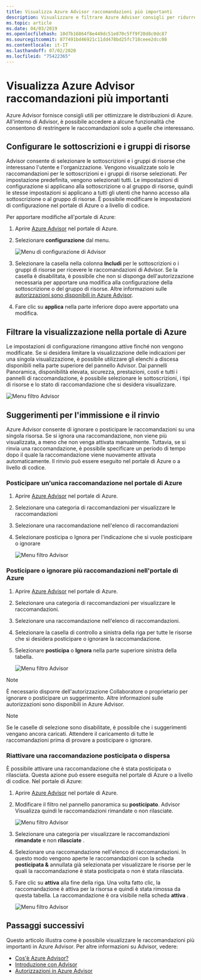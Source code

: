 ```yaml
---
title: Visualizza Azure Advisor raccomandazioni più importanti
description: Visualizzare e filtrare Azure Advisor consigli per ridurre il rumore.
ms.topic: article
ms.date: 04/03/2019
ms.openlocfilehash: 10d7b16864f8e449dc51e870c5ff9f20d8c0dc87
ms.sourcegitcommit: 877491bd46921c11dd478bd25fc718ceee2dcc08
ms.contentlocale: it-IT
ms.lasthandoff: 07/02/2020
ms.locfileid: "75422365"
---
```

# <a name="view-azure-advisor-recommendations-that-matter-to-you"></a>Visualizza Azure Advisor raccomandazioni più importanti

Azure Advisor fornisce consigli utili per ottimizzare le distribuzioni di Azure. All'interno di Advisor, è possibile accedere a alcune funzionalità che consentono di restringere le raccomandazioni solo a quelle che interessano.

## <a name="configure-subscriptions-and-resource-groups"></a>Configurare le sottoscrizioni e i gruppi di risorse

Advisor consente di selezionare le sottoscrizioni e i gruppi di risorse che interessano l'utente e l'organizzazione. Vengono visualizzate solo le raccomandazioni per le sottoscrizioni e i gruppi di risorse selezionati. Per impostazione predefinita, vengono selezionati tutti. Le impostazioni di configurazione si applicano alla sottoscrizione o al gruppo di risorse, quindi le stesse impostazioni si applicano a tutti gli utenti che hanno accesso alla sottoscrizione o al gruppo di risorse. È possibile modificare le impostazioni di configurazione nel portale di Azure o a livello di codice.

Per apportare modifiche all'portale di Azure:

1. Aprire [Azure Advisor](https://aka.ms/azureadvisordashboard) nel portale di Azure.

1. Selezionare **configurazione** dal menu.

   ![Menu di configurazione di Advisor](./media/view-recommendations/configuration.png)

1. Selezionare la casella nella colonna **Includi** per le sottoscrizioni o i gruppi di risorse per ricevere le raccomandazioni di Advisor. Se la casella è disabilitata, è possibile che non si disponga dell'autorizzazione necessaria per apportare una modifica alla configurazione della sottoscrizione o del gruppo di risorse. Altre informazioni sulle [autorizzazioni sono disponibili in Azure Advisor](permissions.md).

1. Fare clic su **applica** nella parte inferiore dopo avere apportato una modifica.

## <a name="filtering-your-view-in-the-azure-portal"></a>Filtrare la visualizzazione nella portale di Azure

Le impostazioni di configurazione rimangono attive finché non vengono modificate. Se si desidera limitare la visualizzazione delle indicazioni per una singola visualizzazione, è possibile utilizzare gli elenchi a discesa disponibili nella parte superiore del pannello Advisor. Dai pannelli Panoramica, disponibilità elevata, sicurezza, prestazioni, costi e tutti i pannelli di raccomandazione, è possibile selezionare le sottoscrizioni, i tipi di risorse e lo stato di raccomandazione che si desidera visualizzare.

   ![Menu filtro Advisor](./media/view-recommendations/filtering.png)

## <a name="dismissing-and-postponing-recommendations"></a>Suggerimenti per l'immissione e il rinvio

Azure Advisor consente di ignorare o posticipare le raccomandazioni su una singola risorsa. Se si ignora una raccomandazione, non viene più visualizzata, a meno che non venga attivata manualmente. Tuttavia, se si rinvia una raccomandazione, è possibile specificare un periodo di tempo dopo il quale la raccomandazione viene nuovamente attivata automaticamente. Il rinvio può essere eseguito nel portale di Azure o a livello di codice.

### <a name="postpone-a-single-recommendation-in-the-azure-portal"></a>Posticipare un'unica raccomandazione nel portale di Azure 

1. Aprire [Azure Advisor](https://aka.ms/azureadvisordashboard) nel portale di Azure.
1. Selezionare una categoria di raccomandazioni per visualizzare le raccomandazioni
1. Selezionare una raccomandazione nell'elenco di raccomandazioni
1. Selezionare posticipa o Ignora per l'indicazione che si vuole posticipare o ignorare

     ![Menu filtro Advisor](./media/view-recommendations/postpone-dismiss.png)

### <a name="postpone-or-dismiss-a-multiple-recommendations-in-the-azure-portal"></a>Posticipare o ignorare più raccomandazioni nell'portale di Azure

1. Aprire [Azure Advisor](https://aka.ms/azureadvisordashboard) nel portale di Azure.
1. Selezionare una categoria di raccomandazioni per visualizzare le raccomandazioni.
1. Selezionare una raccomandazione nell'elenco di raccomandazioni.
1. Selezionare la casella di controllo a sinistra della riga per tutte le risorse che si desidera posticipare o ignorare la raccomandazione.
1. Selezionare **posticipa** o **Ignora** nella parte superiore sinistra della tabella.

     ![Menu filtro Advisor](./media/view-recommendations/postpone-dismiss-multiple.png)

> [!NOTE]
> È necessario disporre dell'autorizzazione Collaboratore o proprietario per ignorare o posticipare un suggerimento. Altre informazioni sulle autorizzazioni sono disponibili in Azure Advisor.

> [!NOTE]
> Se le caselle di selezione sono disabilitate, è possibile che i suggerimenti vengano ancora caricati. Attendere il caricamento di tutte le raccomandazioni prima di provare a posticipare o ignorare.

### <a name="reactivate-a-postponed-or-dismissed-recommendation"></a>Riattivare una raccomandazione posticipata o dispersa

È possibile attivare una raccomandazione che è stata posticipata o rilasciata. Questa azione può essere eseguita nel portale di Azure o a livello di codice. Nel portale di Azure:

1. Aprire [Azure Advisor](https://aka.ms/azureadvisordashboard) nel portale di Azure.

1. Modificare il filtro nel pannello panoramica su **posticipato**. Advisor Visualizza quindi le raccomandazioni rimandate o non rilasciate.

    ![Menu filtro Advisor](./media/view-recommendations/activate-postponed.png)

1. Selezionare una categoria per visualizzare le raccomandazioni **rimandate** e non **rilasciate** .

1. Selezionare una raccomandazione nell'elenco di raccomandazioni. In questo modo vengono aperte le raccomandazioni con la scheda **posticipata &** annullata già selezionata per visualizzare le risorse per le quali la raccomandazione è stata posticipata o non è stata rilasciata.

1. Fare clic su **attiva** alla fine della riga. Una volta fatto clic, la raccomandazione è attiva per la risorsa e quindi è stata rimossa da questa tabella. La raccomandazione è ora visibile nella scheda **attiva** .
 
     ![Menu filtro Advisor](./media/view-recommendations/activate-postponed-2.png)

## <a name="next-steps"></a>Passaggi successivi

Questo articolo illustra come è possibile visualizzare le raccomandazioni più importanti in Azure Advisor. Per altre informazioni su Advisor, vedere: 

- [Cos'è Azure Advisor?](advisor-overview.md)
- [Introduzione con Advisor](advisor-get-started.md)
- [Autorizzazioni in Azure Advisor](permissions.md)



